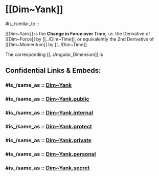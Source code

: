 
# [[Dim~Yank]] 

#is_/similar_to :: 

[[Dim~Yank]] is the **Change in Force over Time**, 
i.e. the Derivative of [[Dim~Force]] by [[../Dim~Time]], 
or equivalently the 2nd Derivative of [[Dim~Momentum]] by [[../Dim~Time]]. 

The corresponding [[../Angular_Dimension]] is 


## Confidential Links & Embeds: 

### #is_/same_as :: [Dim~Yank](/_Standards/Dimension/Linear_Dimension/Dim~Yank.md) 

### #is_/same_as :: [Dim~Yank.public](/_public/Dimension/Linear_Dimension/Dim~Yank.public.md) 

### #is_/same_as :: [Dim~Yank.internal](/_internal/Dimension/Linear_Dimension/Dim~Yank.internal.md) 

### #is_/same_as :: [Dim~Yank.protect](/_protect/Dimension/Linear_Dimension/Dim~Yank.protect.md) 

### #is_/same_as :: [Dim~Yank.private](/_private/Dimension/Linear_Dimension/Dim~Yank.private.md) 

### #is_/same_as :: [Dim~Yank.personal](/_personal/Dimension/Linear_Dimension/Dim~Yank.personal.md) 

### #is_/same_as :: [Dim~Yank.secret](/_secret/Dimension/Linear_Dimension/Dim~Yank.secret.md)


